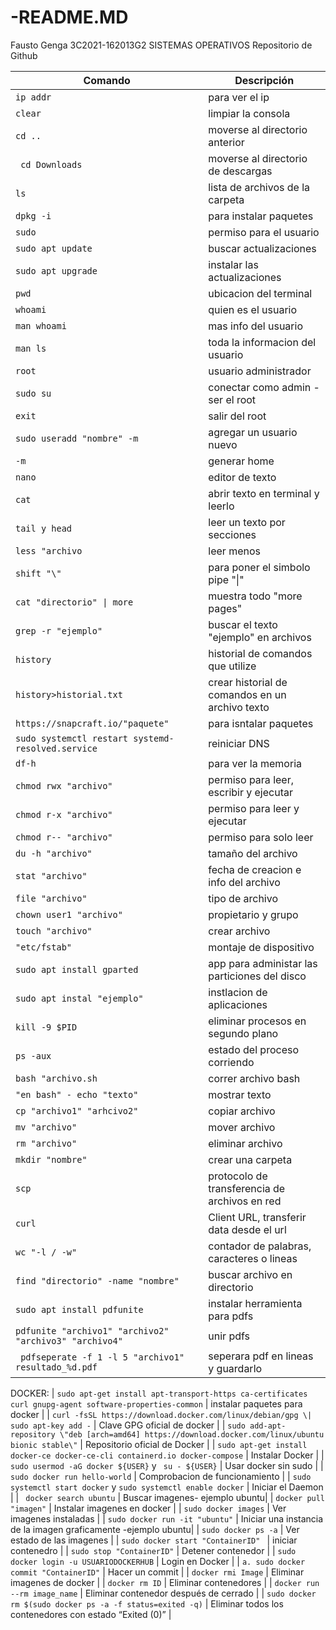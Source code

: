 # -README.MD
Fausto Genga
3C2021-162013G2 SISTEMAS OPERATIVOS
Repositorio de Github

| Comando | Descripción |
| --- | --- |
| `ip addr` | para ver el ip |
| `clear` | limpiar la consola |
| `cd ..` | moverse al directorio anterior |
| ` cd Downloads` | moverse al directorio de descargas |
| ` ls ` | lista de archivos de la carpeta |
| ` dpkg -i ` | para instalar paquetes |
| ` sudo ` | permiso para el usuario |
| ` sudo apt update ` | buscar actualizaciones |
| ` sudo apt upgrade ` | instalar las actualizaciones |
| ` pwd ` | ubicacion del terminal |
| ` whoami ` | quien es el usuario |
| ` man whoami ` | mas info del usuario |
| ` man ls ` | toda la informacion del usuario |
| ` root ` | usuario administrador |
| ` sudo su ` | conectar como admin - ser el root |
| ` exit ` | salir del root |
| ` sudo useradd "nombre" -m ` | agregar un usuario nuevo |
| ` -m ` | generar home |
| ` nano ` | editor de texto |
| ` cat ` | abrir texto en terminal y leerlo |
| ` tail y head ` | leer un texto por secciones |
| ` less "archivo ` | leer menos |
| ` shift "\" ` | para poner el simbolo pipe "\|" |
| ` cat "directorio" \| more ` | muestra todo "more pages" |
| ` grep -r "ejemplo" ` | buscar el texto "ejemplo" en archivos |
| ` history ` | historial de comandos que utilize |
| ` history>historial.txt ` | crear historial de comandos en un archivo texto |
| ` https://snapcraft.io/"paquete" ` | para isntalar paquetes |
| ` sudo systemctl restart systemd-resolved.service ` | reiniciar DNS |
| ` df-h ` | para ver la memoria |
| ` chmod rwx "archivo" ` | permiso para leer, escribir y ejecutar |
| ` chmod r-x "archivo" ` | permiso para leer y ejecutar |
| ` chmod r-- "archivo" ` | permiso para solo leer |
| ` du -h "archivo" ` | tamaño del archivo |
| ` stat "archivo" ` | fecha de creacion e info del archivo |
| ` file "archivo" ` | tipo de archivo |
| ` chown user1 "archivo" ` | propietario y grupo |
| ` touch "archivo" ` | crear archivo |
| ` "etc/fstab" ` | montaje de dispositivo |
| ` sudo apt install gparted ` | app para administar las particiones del disco |
| ` sudo apt instal "ejemplo" ` | instlacion de aplicaciones |
| ` kill -9 $PID ` | eliminar procesos en segundo plano|
| ` ps -aux ` | estado del proceso corriendo  |
| ` bash "archivo.sh ` | correr archivo bash |
| ` "en bash" - echo "texto" ` | mostrar texto |
| ` cp "archivo1" "arhcivo2" ` | copiar archivo |
| ` mv "archivo" ` | mover archivo |
| ` rm "archivo" ` | eliminar archivo |
| ` mkdir "nombre" ` | crear una carpeta |
| ` scp ` | protocolo de transferencia de archivos en red |
| ` curl ` | Client URL, transferir data desde el url |
| ` wc "-l / -w" ` | contador de palabras, caracteres o lineas |
| ` find "directorio" -name "nombre" ` | buscar archivo en directorio |
| ` sudo apt install pdfunite ` | instalar herramienta para pdfs |
| ` pdfunite "archivo1" "archivo2" "archivo3" "archivo4" ` | unir pdfs |
| ` pdfseperate -f 1 -l 5 "archivo1" resultado_%d.pdf` | seperara pdf en lineas y guardarlo |
DOCKER:
| ` sudo apt-get install apt-transport-https ca-certificates curl gnupg-agent software-properties-common ` | instalar paquetes para docker |
| ` curl -fsSL https://download.docker.com/linux/debian/gpg \| sudo apt-key add - ` | Clave GPG oficial de docker |
| ` sudo add-apt-repository \"deb [arch=amd64] https://download.docker.com/linux/ubuntu bionic stable\" ` | Repositorio oficial de Docker |
| ` sudo apt-get install docker-ce docker-ce-cli containerd.io docker-compose ` | Instalar Docker |
| ` sudo usermod -aG docker ${USER}` y ` su - ${USER}` | Usar docker sin sudo |
| ` sudo docker run hello-world ` | Comprobacion de funcionamiento |
| ` sudo systemctl start docker ` y `sudo systemctl enable docker`  | Iniciar el Daemon |
| `  docker search ubuntu ` | Buscar imagenes- ejemplo ubuntu|
| ` docker pull "imagen" ` | Instalar imagenes en docker |
| ` sudo docker images ` | Ver imagenes instaladas |
| ` sudo docker run -it "ubuntu" ` | Iniciar una instancia de la imagen graficamente -ejemplo ubuntu|
| ` sudo docker ps -a ` | Ver estado de las imagenes |
| ` sudo docker start "ContainerID"  ` | iniciar contenedro |
| ` sudo stop "ContainerID" ` | Detener contenedor |
| ` sudo docker login -u USUARIODOCKERHUB ` | Login en Docker |
| ` a. sudo docker commit "ContainerID" ` | Hacer un commit |
| ` docker rmi Image ` | Eliminar imagenes de docker |
| ` docker rm ID ` | Eliminar contenedores |
| ` docker run --rm image_name ` | Eliminar contenedor después de cerrado |
| ` sudo docker rm $(sudo docker ps -a -f status=exited -q) ` | Eliminar todos los contenedores con estado “Exited (0)” |
